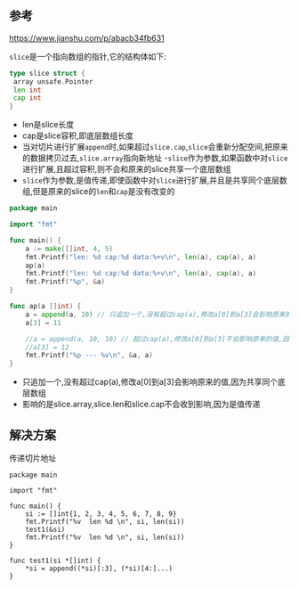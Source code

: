 ## 参考
https://www.jianshu.com/p/abacb34fb631

`slice`是一个指向数组的指针,它的结构体如下:
```go
type slice struct {
 array unsafe.Pointer
 len int
 cap int
}
```
- len是slice长度
- cap是slice容积,即底层数组长度
- 当对切片进行扩展`append`时,如果超过`slice.cap`,`slice`会重新分配空间,把原来的数据拷贝过去,`slice.array`指向新地址
-`slice`作为参数,如果函数中对`slice`进行扩展,且超过容积,则不会和原来的slice共享一个底层数组
- `slice`作为参数,是值传递,即使函数中对`slice`进行扩展,并且是共享同个底层数组,但是原来的slice的`len`和`cap`是没有改变的

```go
package main

import "fmt"

func main() {
	a := make([]int, 4, 5)
	fmt.Printf("len: %d cap:%d data:%+v\n", len(a), cap(a), a)
	ap(a)
	fmt.Printf("len: %d cap:%d data:%+v\n", len(a), cap(a), a)
	fmt.Printf("%p", &a)
}

func ap(a []int) {
	a = append(a, 10) // 只追加一个,没有超过cap(a),修改a[0]到a[3]会影响原来的值,因为共享同个底层数组,影响的是slice.array,slice.len和slice.cap不会收到影响,因为是值传递
	a[3] = 11

	//a = append(a, 10, 10) // 超过cap(a),修改a[0]到a[3]不会影响原来的值,因为新分配一个空间
	//a[3] = 12
	fmt.Printf("%p --- %v\n", &a, a)
}
```
- 只追加一个,没有超过cap(a),修改a[0]到a[3]会影响原来的值,因为共享同个底层数组
- 影响的是slice.array,slice.len和slice.cap不会收到影响,因为是值传递

## 解决方案
传递切片地址
```golang
package main

import "fmt"

func main() {
	si := []int{1, 2, 3, 4, 5, 6, 7, 8, 9}
	fmt.Printf("%v  len %d \n", si, len(si))
	test1(&si)
	fmt.Printf("%v  len %d \n", si, len(si))
}

func test1(si *[]int) {
	*si = append((*si)[:3], (*si)[4:]...)
}

```